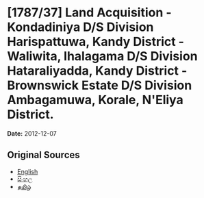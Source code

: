 # [1787/37] Land Acquisition - Kondadiniya D/S Division Harispattuwa, Kandy District - Waliwita, Ihalagama D/S Division Hataraliyadda, Kandy District - Brownswick Estate D/S Division Ambagamuwa, Korale, N'Eliya District.

**Date:** 2012-12-07

## Original Sources

- [English](https://documents.gov.lk/view/extra-gazettes/2012/12/1787-37_E.pdf)
- [සිංහල](https://documents.gov.lk/view/extra-gazettes/2012/12/1787-37_S.pdf)
- [தமிழ்](https://documents.gov.lk/view/extra-gazettes/2012/12/1787-37_T.pdf)
